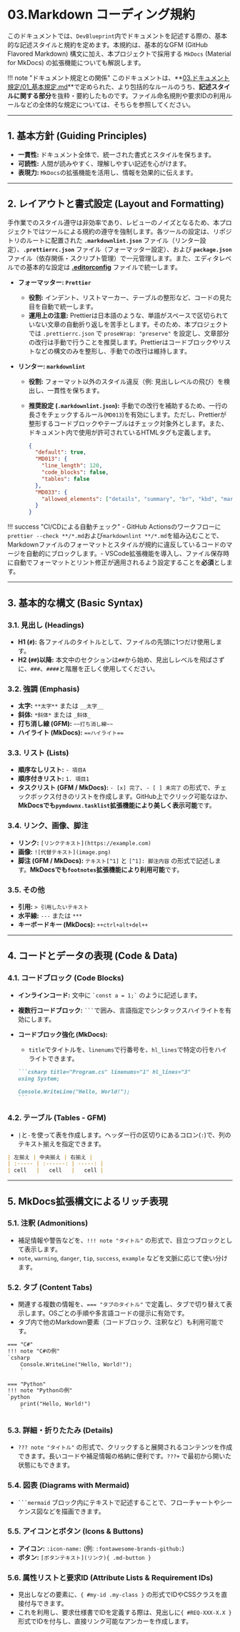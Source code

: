 # 03.Markdown コーディング規約

このドキュメントでは、`DevBlueprint`内でドキュメントを記述する際の、基本的な記述スタイルと規約を定めます。本規約は、基本的なGFM
(GitHub Flavored Markdown) 構文に加え、本プロジェクトで採用する `MkDocs` (Material for
MkDocs) の拡張機能についても解説します。

!!! note
"ドキュメント規定との関係" このドキュメントは、**[03.ドキュメント規定/01\_基本規定.md](../../03_ドキュメント規定/01_基本規定.md)**で定められた、より包括的なルールのうち、**記述スタイルに関する部分**を抜粋・要約したものです。ファイル命名規則や要求IDの利用ルールなどの全体的な規定については、そちらを参照してください。

---

## 1. 基本方針 (Guiding Principles)

- **一貫性:** ドキュメント全体で、統一された書式とスタイルを保ちます。
- **可読性:** 人間が読みやすく、理解しやすい記述を心がけます。
- **表現力:** `MkDocs`の拡張機能を活用し、情報を効果的に伝えます。

---

## 2. レイアウトと書式設定 (Layout and Formatting)

手作業でのスタイル遵守は非効率であり、レビューのノイズとなるため、本プロジェクトではツールによる規約の遵守を強制します。各ツールの設定は、リポジトリのルートに配置された
**`.markdownlint.json`** ファイル（リンター設定）、**`.prettierrc.json`** ファイル（フォーマッター設定）、および
**`package.json`** ファイル（依存関係・スクリプト管理）で一元管理します。また、エディタレベルでの基本的な設定は
**[.editorconfig](/.editorconfig)** ファイルで統一します。

- **フォーマッター: `Prettier`**
  - **役割:** インデント、リストマーカー、テーブルの整形など、コードの見た目を自動で統一します。
  - **運用上の注意:**
    Prettierは日本語のような、単語がスペースで区切られていない文章の自動折り返しを苦手とします。そのため、本プロジェクトでは
    `.prettierrc.json` で `proseWrap: "preserve"`
    を設定し、文章部分の改行は手動で行うことを推奨します。Prettierはコードブロックやリストなどの構文のみを整形し、手動での改行は維持します。

- **リンター: `markdownlint`**
  - **役割:** フォーマット以外のスタイル違反（例: 見出しレベルの飛び）を検出し、一貫性を保ちます。
  - **推奨設定 (`.markdownlint.json`):**
    手動での改行を補助するため、一行の長さをチェックするルール(`MD013`)を有効にします。ただし、Prettierが整形するコードブロックやテーブルはチェック対象外とします。また、ドキュメント内で使用が許可されているHTMLタグも定義します。

    ```json
    {
      "default": true,
      "MD013": {
        "line_length": 120,
        "code_blocks": false,
        "tables": false
      },
      "MD033": {
        "allowed_elements": ["details", "summary", "br", "kbd", "mark", "abbr", "sub", "sup", "div", "span", "img", "a"]
      }
    }
    ```

!!! success "CI/CDによる自動チェック" - GitHub
Actionsのワークフローに`prettier --check **/*.md`および`markdownlint **/*.md`を組み込むことで、Markdownファイルのフォーマットとスタイルが規約に違反しているコードのマージを自動的にブロックします。-
VSCode拡張機能を導入し、ファイル保存時に自動でフォーマットとリント修正が適用されるよう設定することを**必須**とします。

---

## 3. 基本的な構文 (Basic Syntax)

### 3.1. 見出し (Headings)

- **H1 (`#`):** 各ファイルのタイトルとして、ファイルの先頭に1つだけ使用します。
- **H2 (`##`)以降:**
  本文中のセクションは`##`から始め、見出しレベルを飛ばさずに、`###`、`####`と階層を正しく使用してください。

### 3.2. 強調 (Emphasis)

- **太字:** `**太字**` または `__太字__`
- **斜体:** `*斜体*` または `_斜体_`
- **打ち消し線 (GFM):** `~~打ち消し線~~`
- **ハイライト (MkDocs):** `==ハイライト==`

### 3.3. リスト (Lists)

- **順序なしリスト:** `- 項目A`
- **順序付きリスト:** `1. 項目1`
- **タスクリスト (GFM / MkDocs):** `- [x] 完了`、`- [ ] 未完了`
  の形式で、チェックボックス付きのリストを作成します。GitHub上でクリック可能なほか、**MkDocsでも`pymdownx.tasklist`拡張機能により美しく表示可能**です。

### 3.4. リンク、画像、脚注

- **リンク:** `[リンクテキスト](https://example.com)`
- **画像:** `![代替テキスト](image.png)`
- **脚注 (GFM / MkDocs):** `テキスト[^1]` と `[^1]: 脚注内容`
  の形式で記述します。**MkDocsでも`footnotes`拡張機能により利用可能**です。

### 3.5. その他

- **引用:** `> 引用したいテキスト`
- **水平線:** `---` または `***`
- **キーボードキー (MkDocs):** `++ctrl+alt+del++`

---

## 4. コードとデータの表現 (Code & Data)

### 4.1. コードブロック (Code Blocks)

- **インラインコード:** 文中に `` `const a = 1;` `` のように記述します。
- **複数行コードブロック:** ` ``` `で囲み、言語指定でシンタックスハイライトを有効にします。
- **コードブロック強化 (MkDocs):**
  - `title`でタイトルを、`linenums`で行番号を、`hl_lines`で特定の行をハイライトできます。

  ````markdown
  ```csharp title="Program.cs" linenums="1" hl_lines="3"
  using System;

  Console.WriteLine("Hello, World!");
  ```
  ````

### 4.2. テーブル (Tables - GFM)

- `|`と`-`を使って表を作成します。ヘッダー行の区切りにあるコロン(`:`)で、列のテキスト揃えを指定できます。

```markdown
| 左揃え | 中央揃え | 右揃え |
| :----- | :------: | -----: |
| cell   |   cell   |   cell |
```

---

## 5. MkDocs拡張構文によるリッチ表現

### 5.1. 注釈 (Admonitions)

- 補足情報や警告などを、`!!! note "タイトル"` の形式で、目立つブロックとして表示します。
- `note`, `warning`, `danger`, `tip`, `success`, `example` などを文脈に応じて使い分けます。

### 5.2. タブ (Content Tabs)

- 関連する複数の情報を、`=== "タブのタイトル"`
  で定義し、タブで切り替えて表示します。OSごとの手順や多言語コードの提示に有効です。
- タブ内で他のMarkdown要素（コードブロック、注釈など）も利用可能です。

```markdown
=== "C#"
!!! note "C#の例"
`csharp
    Console.WriteLine("Hello, World!");
    `

=== "Python"
!!! note "Pythonの例"
`python
    print("Hello, World!")
    `
```

### 5.3. 詳細・折りたたみ (Details)

- `??? note "タイトル"`
  の形式で、クリックすると展開されるコンテンツを作成できます。長いコードや補足情報の格納に便利です。`???+`
  で最初から開いた状態にもできます。

### 5.4. 図表 (Diagrams with Mermaid)

- ` ```mermaid ` ブロック内にテキストで記述することで、フローチャートやシーケンス図などを描画できます。

### 5.5. アイコンとボタン (Icons & Buttons)

- **アイコン:** `:icon-name:` (例: `:fontawesome-brands-github:`)
- **ボタン:** `[ボタンテキスト](リンク){ .md-button }`

### 5.6. 属性リストと要求ID (Attribute Lists & Requirement IDs)

- 見出しなどの要素に、`{ #my-id .my-class }` の形式でIDやCSSクラスを直接付与できます。
- これを利用し、要求仕様書でIDを定義する際は、見出しに`{ #REQ-XXX-X.X }`形式でIDを付与し、直接リンク可能なアンカーを作成します。
